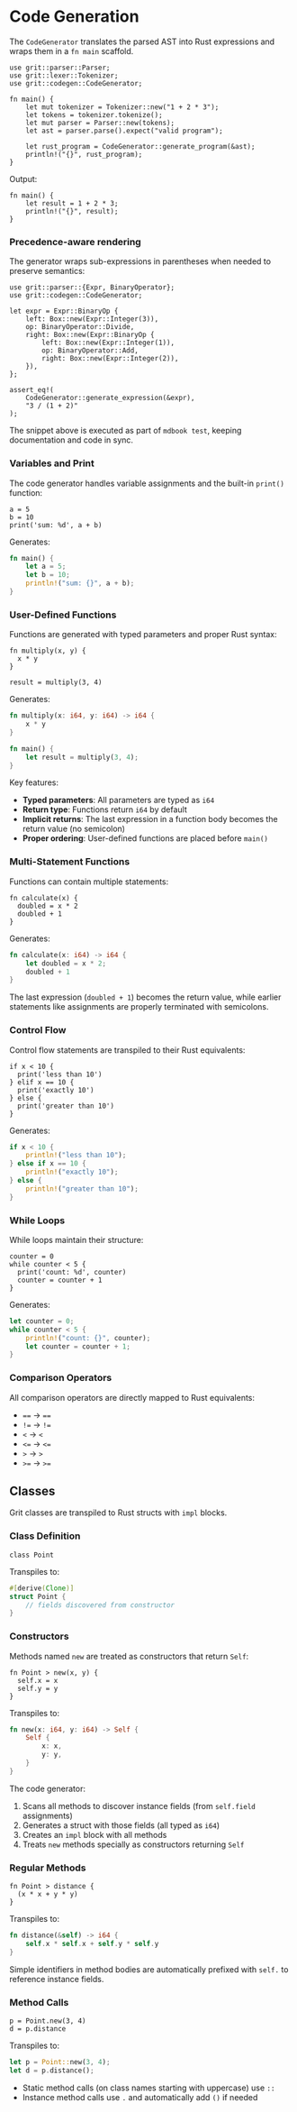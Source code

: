 # Code Generation

The `CodeGenerator` translates the parsed AST into Rust expressions and wraps them in a `fn main` scaffold.

```rust,ignore
use grit::parser::Parser;
use grit::lexer::Tokenizer;
use grit::codegen::CodeGenerator;

fn main() {
    let mut tokenizer = Tokenizer::new("1 + 2 * 3");
    let tokens = tokenizer.tokenize();
    let mut parser = Parser::new(tokens);
    let ast = parser.parse().expect("valid program");

    let rust_program = CodeGenerator::generate_program(&ast);
    println!("{}", rust_program);
}
```

Output:

```text
fn main() {
    let result = 1 + 2 * 3;
    println!("{}", result);
}
```

### Precedence-aware rendering

The generator wraps sub-expressions in parentheses when needed to preserve semantics:

```rust,ignore
use grit::parser::{Expr, BinaryOperator};
use grit::codegen::CodeGenerator;

let expr = Expr::BinaryOp {
    left: Box::new(Expr::Integer(3)),
    op: BinaryOperator::Divide,
    right: Box::new(Expr::BinaryOp {
        left: Box::new(Expr::Integer(1)),
        op: BinaryOperator::Add,
        right: Box::new(Expr::Integer(2)),
    }),
};

assert_eq!(
    CodeGenerator::generate_expression(&expr),
    "3 / (1 + 2)"
);
```

The snippet above is executed as part of `mdbook test`, keeping documentation and code in sync.

### Variables and Print

The code generator handles variable assignments and the built-in `print()` function:

```grit
a = 5
b = 10
print('sum: %d', a + b)
```

Generates:

```rust
fn main() {
    let a = 5;
    let b = 10;
    println!("sum: {}", a + b);
}
```

### User-Defined Functions

Functions are generated with typed parameters and proper Rust syntax:

```grit
fn multiply(x, y) {
  x * y
}

result = multiply(3, 4)
```

Generates:

```rust
fn multiply(x: i64, y: i64) -> i64 {
    x * y
}

fn main() {
    let result = multiply(3, 4);
}
```

Key features:
- **Typed parameters**: All parameters are typed as `i64`
- **Return type**: Functions return `i64` by default
- **Implicit returns**: The last expression in a function body becomes the return value (no semicolon)
- **Proper ordering**: User-defined functions are placed before `main()`

### Multi-Statement Functions

Functions can contain multiple statements:

```grit
fn calculate(x) {
  doubled = x * 2
  doubled + 1
}
```

Generates:

```rust
fn calculate(x: i64) -> i64 {
    let doubled = x * 2;
    doubled + 1
}
```

The last expression (`doubled + 1`) becomes the return value, while earlier statements like assignments are properly terminated with semicolons.

### Control Flow

Control flow statements are transpiled to their Rust equivalents:

```grit
if x < 10 {
  print('less than 10')
} elif x == 10 {
  print('exactly 10')
} else {
  print('greater than 10')
}
```

Generates:

```rust
if x < 10 {
    println!("less than 10");
} else if x == 10 {
    println!("exactly 10");
} else {
    println!("greater than 10");
}
```

### While Loops

While loops maintain their structure:

```grit
counter = 0
while counter < 5 {
  print('count: %d', counter)
  counter = counter + 1
}
```

Generates:

```rust
let counter = 0;
while counter < 5 {
    println!("count: {}", counter);
    let counter = counter + 1;
}
```

### Comparison Operators

All comparison operators are directly mapped to Rust equivalents:
- `==` → `==`
- `!=` → `!=`
- `<` → `<`
- `<=` → `<=`
- `>` → `>`
- `>=` → `>=`

## Classes

Grit classes are transpiled to Rust structs with `impl` blocks.

### Class Definition

```grit
class Point
```

Transpiles to:

```rust
#[derive(Clone)]
struct Point {
    // fields discovered from constructor
}
```

### Constructors

Methods named `new` are treated as constructors that return `Self`:

```grit
fn Point > new(x, y) {
  self.x = x
  self.y = y
}
```

Transpiles to:

```rust
fn new(x: i64, y: i64) -> Self {
    Self {
        x: x,
        y: y,
    }
}
```

The code generator:
1. Scans all methods to discover instance fields (from `self.field` assignments)
2. Generates a struct with those fields (all typed as `i64`)
3. Creates an `impl` block with all methods
4. Treats `new` methods specially as constructors returning `Self`

### Regular Methods

```grit
fn Point > distance {
  (x * x + y * y)
}
```

Transpiles to:

```rust
fn distance(&self) -> i64 {
    self.x * self.x + self.y * self.y
}
```

Simple identifiers in method bodies are automatically prefixed with `self.` to reference instance fields.

### Method Calls

```grit
p = Point.new(3, 4)
d = p.distance
```

Transpiles to:

```rust
let p = Point::new(3, 4);
let d = p.distance();
```

- Static method calls (on class names starting with uppercase) use `::`
- Instance method calls use `.` and automatically add `()` if needed
